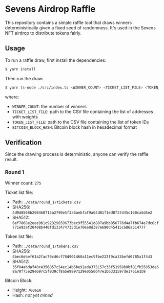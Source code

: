 # Sevens Airdrop Raffle

This repository contains a simple raffle tool that draws winners deterministically given a fixed seed of randomness. It's used in the Sevens NFT airdrop to distribute tokens fairly.

## Usage

To run a raffle draw, first install the dependencies:

```sh
$ yarn install
```

Then run the draw:

```sh
$ yarn ts-node ./src/index.ts <WINNER_COUNT> <TICKET_LIST_FILE> <TOKEN_LIST_FILE> <BITCOIN_BLOCK_HASH>
```

where:

- `WINNER_COUNT`: the number of winners
- `TICKET_LIST_FILE`: path to the CSV file containing the list of addresses with weights
- `TOKEN_LIST_FILE`: path to the CSV file containing the list of token IDs
- `BITCOIN_BLOCK_HASH`: Bitcoin block hash in hexadecimal format

## Verification

Since the drawing process is deterministic, anyone can verify the raffle result.

### Round 1

Winner count: `275`

Ticket list file:

- Path: `./data/round_1/tickets.csv`
- SHA256: `4d9d8508b208468715a2790e5f3a6aebfaf9a64d01f1ed8f37d45c160ca6d6e2`
- SHA512: `6ef7868e2eee9b1c92329659673bec9f55541d887a9bb850776d4a7fb674e7dc0cf771e93af20408b440fd133474735d1e70ee0d387e690d45415c686a514777`

Token list file:

- Path: `./data/round_1/tokens.csv`
- SHA256: `4bec6ebef61a2fac79c46cf78d901460a11ec9fbe222f9ca33befd6785a1f443`
- SHA512: `35f84abdaf40c4356857c54ec14b5be92ada375157c35f51958b0bf81fb55053de68a70f75e29e697c5f939cf8abe9997129e0550d47e1b6331597de1761e1b9`

Bitcoin Block:

- Height: `700610`
- Hash: _not yet mined_
